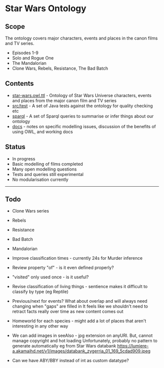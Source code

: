 # Star Wars Ontology

## Scope

The ontology covers major characters, events and places in the canon films and TV series.
* Episodes 1-9
* Solo and Rogue One
* The Mandalorian
* Clone Wars, Rebels, Resistance, The Bad Batch

## Contents

* [star-wars.owl.ttl](star-wars.owl.ttl) - Ontology of Star Wars Universe characters, events and places from the major canon film and TV series
* [src/test](src/test/) - A set of Java tests against the ontology for quality checking etc
* [sparql](sparql/) - A set of Sparql queries to summarise or infer things about our ontology
* [docs](docs/) - notes on specific modelling issues, discussion of the benefits of using OWL, and working docs

## Status

* In progress
* Basic modelling of films completed
* Many open modelling questions
* Tests and queries still experimental
* No modularisation currently

---

## Todo

* Clone Wars series
* Rebels
* Resistance
* Bad Batch
* Mandalorian

* Improve classification times - currently 24s for Murder inference

* Review property "of" - is it even defined properly?
* "visited" only used once - is it useful?

* Revise classification of living things - sentience makes it difficult to classify by type (eg Reptile)

* Previous/next for events? What about overlap and will always need changing when "gaps" are filled in
It feels like we shouldn't need to retract facts really over time as new content comes out
  
* Homeworld for each species - might add a lot of places that aren't interesting in any other way

* We can add images in seeAlso - jpg extension on anyURI. But, cannot manage copyright and hot loading
Unfortunately, probably no pattern to generate automatically
eg from Star Wars databank https://lumiere-a.akamaihd.net/v1/images/databank_zygerria_01_169_5cdad909.jpeg

* Can we have ABY/BBY instead of int as custom datatype?